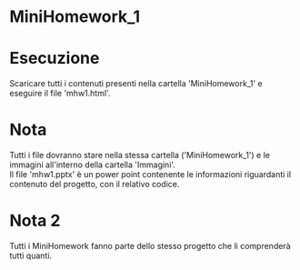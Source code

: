 # MiniHomework_1

# Esecuzione
Scaricare tutti i contenuti presenti nella cartella 'MiniHomework_1' e eseguire il file 'mhw1.html'.

# Nota
Tutti i file dovranno stare nella stessa cartella ('MiniHomework_1') e le immagini all'interno della cartella 'Immagini'.</br>
Il file 'mhw1.pptx' è un power point contenente le informazioni riguardanti il contenuto del progetto, con il relativo codice.

# Nota 2
Tutti i MiniHomework fanno parte dello stesso progetto che li comprenderà tutti quanti.
